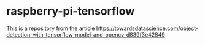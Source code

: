 # raspberry-pi-tensorflow

This is a repository from the article https://towardsdatascience.com/object-detection-with-tensorflow-model-and-opencv-d839f3e42849
